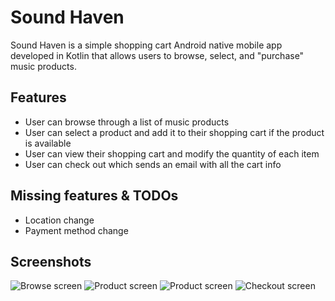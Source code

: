 # Sound Haven
Sound Haven is a simple shopping cart Android native mobile app developed in Kotlin that allows users to browse, select, and "purchase" music products.

## Features
* User can browse through a list of music products
* User can select a product and add it to their shopping cart if the product is available
* User can view their shopping cart and modify the quantity of each item
* User can check out which sends an email with all the cart info

## Missing features & TODOs
* Location change
* Payment method change

## Screenshots
![Browse screen](https://i.imgur.com/o4MUrTM.png)
![Product screen](https://i.imgur.com/iuHTARt.png)
![Product screen](https://i.imgur.com/ouXY7xc.png)
![Checkout screen](https://i.imgur.com/K54ozJ2.png)
